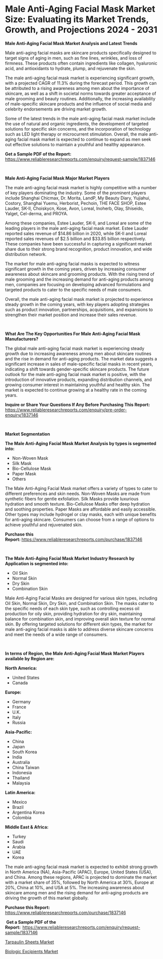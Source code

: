 <p><h1>Male Anti-Aging Facial Mask Market Size: Evaluating its Market Trends, Growth, and Projections 2024 - 2031</h1></p><p><strong>Male Anti-Aging Facial Mask Market Analysis and Latest Trends</strong></p>
<p><p>Male anti-aging facial masks are skincare products specifically designed to target signs of aging in men, such as fine lines, wrinkles, and loss of firmness. These products often contain ingredients like collagen, hyaluronic acid, and antioxidants to hydrate, plump, and rejuvenate the skin.</p><p>The male anti-aging facial mask market is experiencing significant growth, with a projected CAGR of 11.3% during the forecast period. This growth can be attributed to a rising awareness among men about the importance of skincare, as well as a shift in societal norms towards greater acceptance of male grooming and beauty routines. Additionally, the increasing availability of male-specific skincare products and the influence of social media and celebrity endorsements are driving market growth.</p><p>Some of the latest trends in the male anti-aging facial mask market include the use of natural and organic ingredients, the development of targeted solutions for specific skin concerns, and the incorporation of technology such as LED light therapy or microcurrent stimulation. Overall, the male anti-aging facial mask market is expected to continue to expand as men seek out effective solutions to maintain a youthful and healthy appearance.</p></p>
<p><strong>Get a Sample PDF of the Report:&nbsp;</strong> <a href="https://www.reliableresearchreports.com/enquiry/request-sample/1837146">https://www.reliableresearchreports.com/enquiry/request-sample/1837146</a></p>
<p>&nbsp;</p>
<p><strong>Male Anti-Aging Facial Mask Major Market Players</strong></p>
<p><p>The male anti-aging facial mask market is highly competitive with a number of key players dominating the industry. Some of the prominent players include Shanghai Chicmax, Dr. Morita, LandP, My Beauty Diary, Yujiahui, Costory, Shanghai Yuemu, Herborist, Pechoin, THE FACE SHOP, Estee Lauder, SK-II, Choiskycn, Kose, Avon, Loreal, Inoherb, Olay, Shiseido, Yalget, Cel-derma, and PROYA.</p><p>Among these companies, Estee Lauder, SK-II, and Loreal are some of the leading players in the male anti-aging facial mask market. Estee Lauder reported sales revenue of $14.86 billion in 2020, while SK-II and Loreal reported sales revenues of $2.5 billion and $33.85 billion respectively. These companies have been successful in capturing a significant market share due to their strong brand recognition, product innovation, and wide distribution network.</p><p>The market for male anti-aging facial masks is expected to witness significant growth in the coming years, driven by increasing consumer awareness about skincare and grooming products. With the rising trend of male grooming and the increasing demand for anti-aging products among men, companies are focusing on developing advanced formulations and targeted products to cater to the specific needs of male consumers.</p><p>Overall, the male anti-aging facial mask market is projected to experience steady growth in the coming years, with key players adopting strategies such as product innovation, partnerships, acquisitions, and expansions to strengthen their market position and increase their sales revenue.</p></p>
<p>&nbsp;</p>
<p><strong>What Are The Key Opportunities For Male Anti-Aging Facial Mask Manufacturers?</strong></p>
<p><p>The global male anti-aging facial mask market is experiencing steady growth due to increasing awareness among men about skincare routines and the rise in demand for anti-aging products. The market data suggests a significant increase in sales of male-specific facial masks in recent years, indicating a shift towards gender-specific skincare products. The future outlook for the male anti-aging facial mask market is positive, with the introduction of innovative products, expanding distribution channels, and growing consumer interest in maintaining youthful and healthy skin. The market is expected to continue growing at a healthy rate in the coming years.</p></p>
<p><strong>Inquire or Share Your Questions If Any Before Purchasing This Report:</strong> <a href="https://www.reliableresearchreports.com/enquiry/pre-order-enquiry/1837146">https://www.reliableresearchreports.com/enquiry/pre-order-enquiry/1837146</a></p>
<p>&nbsp;</p>
<p><strong>Market Segmentation</strong></p>
<p><strong>The Male Anti-Aging Facial Mask Market Analysis by types is segmented into:</strong></p>
<p><ul><li>Non-Woven Mask</li><li>Silk Mask</li><li>Bio-Cellulose Mask</li><li>Paper Mask</li><li>Others</li></ul></p>
<p><p>The Male Anti-Aging Facial Mask market offers a variety of types to cater to different preferences and skin needs. Non-Woven Masks are made from synthetic fibers for gentle exfoliation. Silk Masks provide luxurious hydration and smooth texture. Bio-Cellulose Masks offer deep hydration and soothing properties. Paper Masks are affordable and easily accessible. Other types may include hydrogel or clay masks, each with unique benefits for anti-aging skincare. Consumers can choose from a range of options to achieve youthful and rejuvenated skin.</p></p>
<p><strong>Purchase this Report:&nbsp;</strong><a href="https://www.reliableresearchreports.com/purchase/1837146">https://www.reliableresearchreports.com/purchase/1837146</a></p>
<p>&nbsp;</p>
<p><strong>The Male Anti-Aging Facial Mask Market Industry Research by Application is segmented into:</strong></p>
<p><ul><li>Oil Skin</li><li>Normal Skin</li><li>Dry Skin</li><li>Combination Skin</li></ul></p>
<p><p>Male Anti-Aging Facial Masks are designed for various skin types, including Oil Skin, Normal Skin, Dry Skin, and Combination Skin. The masks cater to the specific needs of each skin type, such as controlling excess oil production for oily skin, providing hydration for dry skin, maintaining balance for combination skin, and improving overall skin texture for normal skin. By offering targeted solutions for different skin types, the market for male anti-aging facial masks is able to address diverse skincare concerns and meet the needs of a wide range of consumers.</p></p>
<p>&nbsp;</p>
<p><strong>In terms of Region, the Male Anti-Aging Facial Mask Market Players available by Region are:</strong></p>
<p>
    <p> <strong> North America: </strong>
        <ul>
            <li>United States</li>
            <li>Canada</li>
        </ul>
        </p> 
    <p> <strong> Europe: </strong>
        <ul>
            <li>Germany</li>
            <li>France</li>
            <li>U.K.</li>
            <li>Italy</li>
            <li>Russia</li>
        </ul>
        </p> 
    <p> <strong> Asia-Pacific: </strong>
        <ul>
            <li>China</li>
            <li>Japan</li>
            <li>South Korea</li>
            <li>India</li>
            <li>Australia</li>
            <li>China Taiwan</li>
            <li>Indonesia</li>
            <li>Thailand</li>
            <li>Malaysia</li>
        </ul>
        </p> 
    <p> <strong> Latin America: </strong>
        <ul>
            <li>Mexico</li>
            <li>Brazil</li>
            <li>Argentina Korea</li>
            <li>Colombia</li>
        </ul>
        </p> 
    <p> <strong> Middle East & Africa: </strong>
        <ul>
            <li>Turkey</li>
            <li>Saudi</li>
            <li>Arabia</li>
            <li>UAE</li>
            <li>Korea</li>
        </ul>
    </p>
    </p>
<p><p>The male anti-aging facial mask market is expected to exhibit strong growth in North America (NA), Asia-Pacific (APAC), Europe, United States (USA), and China. Among these regions, APAC is projected to dominate the market with a market share of 35%, followed by North America at 30%, Europe at 20%, China at 10%, and USA at 5%. The increasing awareness about skincare among men and the rising demand for anti-aging products are driving the growth of this market globally.</p></p>
<p><strong>Purchase this Report: </strong><a href="https://www.reliableresearchreports.com/purchase/1837146">https://www.reliableresearchreports.com/purchase/1837146</a></p>
<p>&nbsp;<strong>Get a Sample PDF of the Report:&nbsp;&nbsp;</strong><a href="https://www.reliableresearchreports.com/enquiry/request-sample/1837146">https://www.reliableresearchreports.com/enquiry/request-sample/1837146</a></p>
<p><strong></strong></p>
<p><p><a href="https://picayune-night-cbd.notion.site/Tarpaulin-Sheets-Market-Size-and-Growth-Market-Segmentation-Regional-and-Country-Breakdowns-and-M-90bd5f365a25427fa41877095a91941a">Tarpaulin Sheets Market</a></p><p><a href="https://valiant-lunge-8fe.notion.site/Biologic-Excipients-Market-Research-Report-Reveals-The-Latest-Trends-And-Opportunities-of-this-Marke-3d798761e1384929909ecd3d9ed4cefa">Biologic Excipients Market</a></p></p>